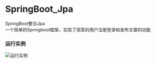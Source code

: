 # SpringBoot_Jpa
SpringBoot整合Jpa  
一个简单的Springboot框架，实现了简答的用户注册登录和发布文章的功能

### 运行实例
![运行实例](https://github.com/lichuachua/SpringBoot_Jpa/blob/master/src/main/resources/github_images/yxsl.jpg)
